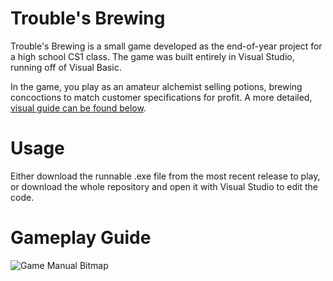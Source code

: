 # Trouble's Brewing

Trouble's Brewing is a small game developed as the end-of-year project for a high school CS1 class. The game was built entirely in Visual Studio, running off of Visual Basic.

In the game, you play as an amateur alchemist selling potions, brewing concoctions to match customer specifications for profit. A more detailed, [visual guide can be found below](#gameplay-guide).

# Usage

Either download the runnable .exe file from the most recent release to play, or download the whole repository and open it with Visual Studio to edit the code.

# Gameplay Guide

![Game Manual Bitmap](https://github.com/user-attachments/assets/80f41413-82fe-4b59-a213-9daddf80716f)
